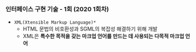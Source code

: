 ### 인터페이스 구현 기술 - 1회 (2020 1회차)
* `XML(Xtensible Markup Language)*`
  * HTML 문법의 비호환성과 SGML의 복잡성 해결하기 위해 개발
  * XML은 **특수한 목적을 갖는 마크업 언어를 만드는 데 사용되는 다목적 마크업 언어**